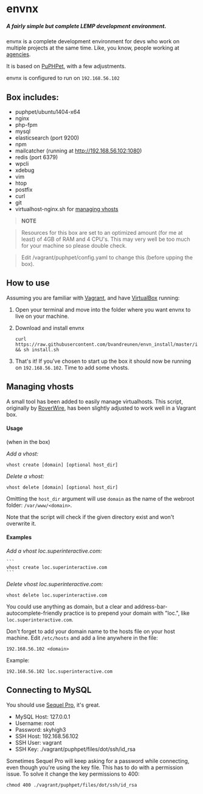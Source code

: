 # envnx
##### A fairly simple but complete LEMP development environment.

envnx is a complete development environment for devs who work on multiple projects at the same time. Like, you know, people working at [agencies](http://www.superinteractive.com).

It is based on [PuPHPet](https://puphpet.com), with a few adjustments.

envnx is configured to run on `192.168.56.102`

## Box includes:
* puphpet/ubuntu1404-x64
* nginx
* php-fpm
* mysql
* elasticsearch (port 9200)
* npm
* mailcatcher (running at http://192.168.56.102:1080)
* redis (port 6379)
* wpcli
* xdebug
* vim
* htop
* postfix
* curl
* git
* virtualhost-nginx.sh for [managing vhosts](#managing-vhosts)

> **NOTE**

>Resources for this box are set to an optimized amount (for me at least) of 4GB of RAM and 4 CPU's. This may very well be too much for your machine so please double check.

> Edit /vagrant/puphpet/config.yaml to change this (before upping the box).

## How to use

Assuming you are familiar with [Vagrant](http://docs.vagrantup.com/v2/getting-started/), and have [VirtualBox](https://www.virtualbox.org/wiki/Downloads) running:

1. Open your terminal and move into the folder where you want envnx to live on your machine. 
2. Download and install envnx 
	
	```
	curl https://raw.githubusercontent.com/bvandreunen/envn_install/master/install.sh && sh install.sh
	```

6. That's it! If you've chosen to start up the box it should now be running on `192.168.56.102`. Time to add some vhosts.

## Managing vhosts

A small tool has been added to easily manage virtualhosts. This script, originally by [RoverWire]("https://github.com/RoverWire/virtualhost/blob/master/virtualhost-nginx.sh", "virtualhost-nginx.sh by RoverWire"), has been slightly adjusted to work well in a Vagrant box.

#### Usage

(when in the box)

*Add a vhost:*

```
vhost create [domain] [optional host_dir]
```

*Delete a vhost:*

```
vhost delete [domain] [optional host_dir]
```

Omitting the `host_dir` argument will use `domain` as the name of the webroot folder: `/var/www/<domain>`.

Note that the script will check if the given directory exist and won't overwrite it.

#### Examples

*Add a vhost loc.superinteractive.com:*

	```
	vhost create loc.superinteractive.com
	```

*Delete vhost loc.superinteractive.com:*

```
vhost delete loc.superinteractive.com
```

You could use anything as domain, but a clear and address-bar-autocomplete-friendly practice is to prepend your domain with "loc.", like `loc.superinteractive.com`.

Don't forget to add your domain name to the hosts file on your host machine. Edit `/etc/hosts` and add a line anywhere in the file:

```
192.168.56.102 <domain>
```

Example:

```
192.168.56.102 loc.superinteractive.com
```

## Connecting to MySQL

You should use [Sequel Pro](http://www.sequelpro.com), it's great.

* MySQL Host: 127.0.0.1
* Username: root
* Password: skyhigh3
* SSH Host: 192.168.56.102
* SSH User: vagrant
* SSH Key: ./vagrant/puphpet/files/dot/ssh/id_rsa

Sometimes Sequel Pro will keep asking for a password while connecting, even though you're using the key file. This has to do with a permission issue. To solve it change the key permissions to 400:

```
chmod 400 ./vagrant/puphpet/files/dot/ssh/id_rsa
```




